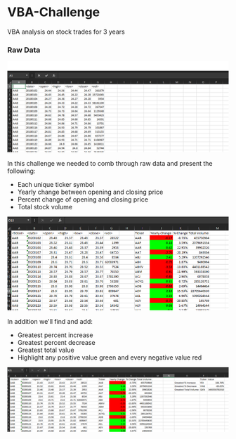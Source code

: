 # VBA-Challenge
VBA analysis on stock trades for 3 years

### Raw Data
![Screenshot](/rawdata.png)

In this challenge we needed to comb through raw data and present the following:
  - Each unique ticker symbol
  - Yearly change between opening and closing price
  - Percent change of opening and closing price
  - Total stock volume
    
![Screenshot](/step1.png)

In addition we'll find and add:
  - Greatest percent increase
  - Greatest percent decrease
  - Greatest total value
  - Highlight any positive value green and every negative value red
    
![Screenshot](/step2.png)





